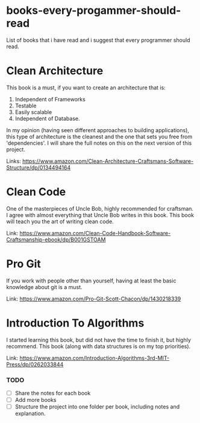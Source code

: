 # books-every-progammer-should-read

List of books that i have read and i suggest that every programmer should read.

# Clean Architecture

This book is a must, if you want to create an architecture that is:

1. Independent of Frameworks
2. Testable
3. Easily scalable
4. Independent of Database.

In my opinion (having seen different approaches to building applications), this type of architecture is the cleanest and the one that sets you free from 'dependencies'.
I will share the full notes on this on the next version of this project.

Links: https://www.amazon.com/Clean-Architecture-Craftsmans-Software-Structure/dp/0134494164

# Clean Code

One of the masterpieces of Uncle Bob, highly recommended for craftsman.
I agree with almost everything that Uncle Bob writes in this book.
This book will teach you the art of writing clean code.

Link:
https://www.amazon.com/Clean-Code-Handbook-Software-Craftsmanship-ebook/dp/B001GSTOAM

# Pro Git

If you work with people other than yourself, having at least the basic knowledge about git is a must.

Link: https://www.amazon.com/Pro-Git-Scott-Chacon/dp/1430218339

# Introduction To Algorithms

I started learning this book, but did not have the time to finish it, but highly recommend.
This book (along with data structures is on my top priorities).

Link: https://www.amazon.com/Introduction-Algorithms-3rd-MIT-Press/dp/0262033844

### TODO

- [ ] Share the notes for each book
- [ ] Add more books
- [ ] Structure the project into one folder per book, including notes and explanation.
